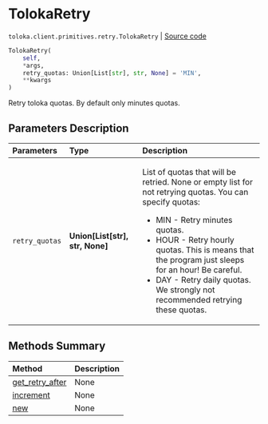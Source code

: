 # TolokaRetry
`toloka.client.primitives.retry.TolokaRetry` | [Source code](https://github.com/Toloka/toloka-kit/blob/v0.1.25/src/client/primitives/retry.py#L17)

```python
TolokaRetry(
    self,
    *args,
    retry_quotas: Union[List[str], str, None] = 'MIN',
    **kwargs
)
```

Retry toloka quotas. By default only minutes quotas.

## Parameters Description

| Parameters | Type | Description |
| :----------| :----| :-----------|
`retry_quotas`|**Union\[List\[str\], str, None\]**|<p>List of quotas that will be retried. None or empty list for not retrying quotas. You can specify quotas:<ul><li>MIN - Retry minutes quotas.</li><li>HOUR - Retry hourly quotas. This is means that the program just sleeps for an hour! Be careful.</li><li>DAY - Retry daily quotas. We strongly not recommended retrying these quotas.</li></ul></p>
## Methods Summary

| Method | Description |
| :------| :-----------|
[get_retry_after](toloka.client.primitives.retry.TolokaRetry.get_retry_after.md)| None
[increment](toloka.client.primitives.retry.TolokaRetry.increment.md)| None
[new](toloka.client.primitives.retry.TolokaRetry.new.md)| None
